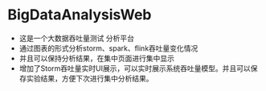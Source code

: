 # BigDataAnalysisWeb
* 这是一个大数据吞吐量测试 分析平台 
* 通过图表的形式分析storm、spark、flink吞吐量变化情况
* 并且可以保持分析结果，在集中页面进行集中显示
* 增加了Storm吞吐量实时UI展示，可以实时展示系统吞吐量模型。并且可以保存实验结果，方便下次进行集中分析结果。
